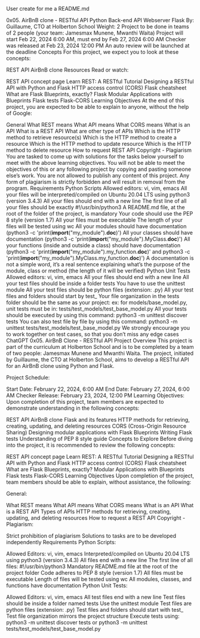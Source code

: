 

User
create for me a README.md

0x05. AirBnB clone - RESTful API
Python
Back-end
API
Webserver
Flask
 By: Guillaume, CTO at Holberton School
 Weight: 2
 Project to be done in teams of 2 people (your team: Jamesmax Munene, Mwanthi Waita)
 Project will start Feb 22, 2024 6:00 AM, must end by Feb 27, 2024 6:00 AM
 Checker was released at Feb 23, 2024 12:00 PM
 An auto review will be launched at the deadline
Concepts
For this project, we expect you to look at these concepts:

REST API
AirBnB clone
Resources
Read or watch:

REST API concept page
Learn REST: A RESTful Tutorial
Designing a RESTful API with Python and Flask
HTTP access control (CORS)
Flask cheatsheet
What are Flask Blueprints, exactly?
Flask
Modular Applications with Blueprints
Flask tests
Flask-CORS
Learning Objectives
At the end of this project, you are expected to be able to explain to anyone, without the help of Google:

General
What REST means
What API means
What CORS means
What is an API
What is a REST API
What are other type of APIs
Which is the HTTP method to retrieve resource(s)
Which is the HTTP method to create a resource
Which is the HTTP method to update resource
Which is the HTTP method to delete resource
How to request REST API
Copyright - Plagiarism
You are tasked to come up with solutions for the tasks below yourself to meet with the above learning objectives.
You will not be able to meet the objectives of this or any following project by copying and pasting someone else’s work.
You are not allowed to publish any content of this project.
Any form of plagiarism is strictly forbidden and will result in removal from the program.
Requirements
Python Scripts
Allowed editors: vi, vim, emacs
All your files will be interpreted/compiled on Ubuntu 20.04 LTS using python3 (version 3.4.3)
All your files should end with a new line
The first line of all your files should be exactly #!/usr/bin/python3
A README.md file, at the root of the folder of the project, is mandatory
Your code should use the PEP 8 style (version 1.7)
All your files must be executable
The length of your files will be tested using wc
All your modules should have documentation (python3 -c 'print(__import__("my_module").__doc__)')
All your classes should have documentation (python3 -c 'print(__import__("my_module").MyClass.__doc__)')
All your functions (inside and outside a class) should have documentation (python3 -c 'print(__import__("my_module").my_function.__doc__)' and python3 -c 'print(__import__("my_module").MyClass.my_function.__doc__)')
A documentation is not a simple word, it’s a real sentence explaining what’s the purpose of the module, class or method (the length of it will be verified)
Python Unit Tests
Allowed editors: vi, vim, emacs
All your files should end with a new line
All your test files should be inside a folder tests
You have to use the unittest module
All your test files should be python files (extension: .py)
All your test files and folders should start by test_
Your file organization in the tests folder should be the same as your project: ex: for models/base_model.py, unit tests must be in: tests/test_models/test_base_model.py
All your tests should be executed by using this command: python3 -m unittest discover tests
You can also test file by file by using this command: python3 -m unittest tests/test_models/test_base_model.py
We strongly encourage you to work together on test cases, so that you don’t miss any edge cases
ChatGPT
0x05. AirBnB Clone - RESTful API
Project Overview
This project is part of the curriculum at Holberton School and is to be completed by a team of two people: Jamesmax Munene and Mwanthi Waita. The project, initiated by Guillaume, the CTO at Holberton School, aims to develop a RESTful API for an AirBnB clone using Python and Flask.

Project Schedule:

Start Date: February 22, 2024, 6:00 AM
End Date: February 27, 2024, 6:00 AM
Checker Release: February 23, 2024, 12:00 PM
Learning Objectives:
Upon completion of this project, team members are expected to demonstrate understanding in the following concepts:

REST API
AirBnB clone
Flask and its features
HTTP methods for retrieving, creating, updating, and deleting resources
CORS (Cross-Origin Resource Sharing)
Designing modular applications with Flask Blueprints
Writing Flask tests
Understanding of PEP 8 style guide
Concepts to Explore
Before diving into the project, it is recommended to review the following concepts:

REST API concept page
Learn REST: A RESTful Tutorial
Designing a RESTful API with Python and Flask
HTTP access control (CORS)
Flask cheatsheet
What are Flask Blueprints, exactly?
Modular Applications with Blueprints
Flask tests
Flask-CORS
Learning Objectives
Upon completion of the project, team members should be able to explain, without assistance, the following:

General:

What REST means
What API means
What CORS means
What is an API
What is a REST API
Types of APIs
HTTP methods for retrieving, creating, updating, and deleting resources
How to request a REST API
Copyright - Plagiarism:

Strict prohibition of plagiarism
Solutions to tasks are to be developed independently
Requirements
Python Scripts:

Allowed Editors: vi, vim, emacs
Interpreted/compiled on Ubuntu 20.04 LTS using python3 (version 3.4.3)
All files end with a new line
The first line of all files: #!/usr/bin/python3
Mandatory README.md file at the root of the project folder
Code adheres to PEP 8 style (version 1.7)
All files must be executable
Length of files will be tested using wc
All modules, classes, and functions have documentation
Python Unit Tests:

Allowed Editors: vi, vim, emacs
All test files end with a new line
Test files should be inside a folder named tests
Use the unittest module
Test files are python files (extension: .py)
Test files and folders should start with test_
Test file organization mirrors the project structure
Execute tests using: python3 -m unittest discover tests or python3 -m unittest tests/test_models/test_base_model.py